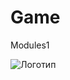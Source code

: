 # Game
 Modules1
 
![Логотип](https://octodex.github.com/images/orderedlistocat.png "Логотип GitHub")